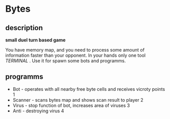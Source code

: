# Bytes

## description
**small duel turn based game**

You have memory map, and you need to process some amount of information faster than your opponent.
In your hands only one tool _TERMINAL_ . Use it for spawn some bots and programms.

## programms
* Bot - operates with all nearby free byte cells and receives vicroty points 1
* Scanner - scans bytes map and shows scan result to player 2
* Virus - stop function of bot, increases area of viruses 3
* Anti - destroying virus 4
